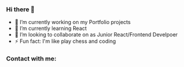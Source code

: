 ### Hi there 👋

- 🔭 I’m currently working on my Portfolio projects
- 🌱 I’m currently learning React
- 👯 I’m looking to collaborate on as Junior React/Frontend Develpoer
- ⚡ Fun fact: I'm like play chess and coding

### Contact with me: 
